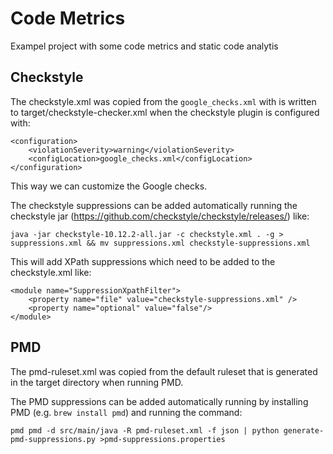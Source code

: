 # Code Metrics

Exampel project with some code metrics and static code analytis

## Checkstyle

The checkstyle.xml was copied from the `google_checks.xml` with is written to target/checkstyle-checker.xml when the checkstyle plugin is configured with:

```
<configuration>
    <violationSeverity>warning</violationSeverity>
	<configLocation>google_checks.xml</configLocation>
</configuration>
```

This way we can customize the Google checks.

The checkstyle suppressions can be added automatically running the checkstyle jar (https://github.com/checkstyle/checkstyle/releases/) like:

`java -jar checkstyle-10.12.2-all.jar -c checkstyle.xml . -g > suppressions.xml && mv suppressions.xml checkstyle-suppressions.xml`

This will add XPath suppressions which need to be added to the checkstyle.xml like:

```
<module name="SuppressionXpathFilter">
    <property name="file" value="checkstyle-suppressions.xml" />
    <property name="optional" value="false"/>
</module>
```

## PMD

The pmd-ruleset.xml was copied from the default ruleset that is generated in the target directory when running PMD.

The PMD suppressions can be added automatically running by installing PMD (e.g. `brew install pmd`) and running the command:

`pmd pmd -d src/main/java -R pmd-ruleset.xml -f json | python generate-pmd-suppressions.py >pmd-suppressions.properties`

